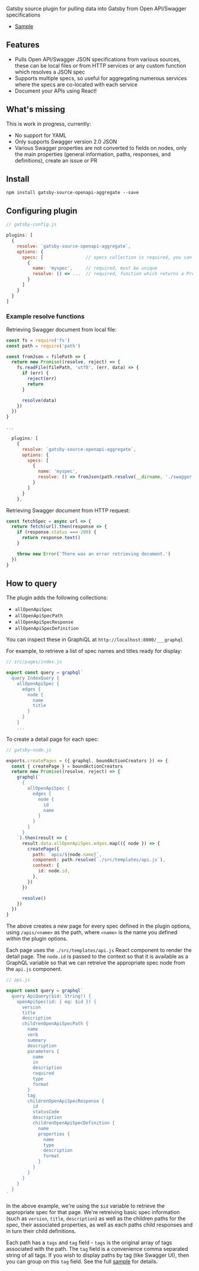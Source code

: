 Gatsby source plugin for pulling data into Gatsby from Open API/Swagger specifications

- [Sample](/sample)

## Features

- Pulls Open API/Swagger JSON specifications from various sources, these can be local files or from HTTP services or any custom function which resolves a JSON spec
- Supports multiple specs, so useful for aggregating numerous services where the specs are co-located with each service
- Document your APIs using React!

## What's missing

This is work in progress, currently:

- No support for YAML
- Only supports Swagger version 2.0 JSON
- Various Swagger properties are not converted to fields on nodes, only the main properties (general information, paths, responses, and definitions), create an issue or PR

## Install

`npm install gatsby-source-openapi-aggregate --save`

## Configuring plugin

```javascript
// gatsby-config.js

plugins: [
  {
    resolve: `gatsby-source-openapi-aggregate`,
    options: {
      specs: [                // specs collection is required, you can define as many specs as you want
        {
          name: 'myspec',     // required, must be unique
          resolve: () => ...  // required, function which returns a Promise resolving Swagger JSON
        }
      ]
    }
  }
]
```

### Example resolve functions

Retrieving Swagger document from local file:

```javascript
const fs = require('fs')
const path = require('path')

const fromJson = filePath => {
  return new Promise((resolve, reject) => {
    fs.readFile(filePath, 'utf8', (err, data) => {
      if (err) {
        reject(err)
        return
      }

      resolve(data)
    })
  })
}

...

  plugins: [
    {
      resolve: `gatsby-source-openapi-aggregate`,
      options: {
        specs: [
          {
            name: 'myspec',
            resolve: () => fromJson(path.resolve(__dirname, './swagger.json'))
          }
        ]
      }
    },

```

Retrieving Swagger document from HTTP request:

```javascript
const fetchSpec = async url => {
  return fetch(url).then(response => {
    if (response.status === 200) {
      return response.text()
    }

    throw new Error('There was an error retrieving document.')
  })
}
```

## How to query

The plugin adds the following collections:

- `allOpenApiSpec`
- `allOpenApiSpecPath`
- `allOpenApiSpecResponse`
- `allOpenApiSpecDefinition`

You can inspect these in GraphiQL at `http://localhost:8000/___graphql`

For example, to retrieve a list of spec names and titles ready for display:

```javascript
// src/pages/index.js

export const query = graphql`
  query IndexQuery {
    allOpenApiSpec {
      edges {
        node {
          name
          title
        }
      }
    }
    ...
```

To create a detail page for each spec:

```javascript
// gatsby-node.js

exports.createPages = ({ graphql, boundActionCreators }) => {
  const { createPage } = boundActionCreators
  return new Promise((resolve, reject) => {
    graphql(`
      {
        allOpenApiSpec {
          edges {
            node {
              id
              name
            }
          }
        }
      }
    `).then(result => {
      result.data.allOpenApiSpec.edges.map(({ node }) => {
        createPage({
          path: `apis/${node.name}`,
          component: path.resolve(`./src/templates/api.js`),
          context: {
            id: node.id,
          },
        })
      })

      resolve()
    })
  })
}
```

The above creates a new page for every spec defined in the plugin options, using `/apis/<name>` as the path, where `<name>` is the name you defined within the plugin options.

Each page uses the `./src/templates/api.js` React component to render the detail page. The `node.id` is passed to the context so that it is available as a GraphQL variable so that we can retreive the appropriate spec node from the `api.js` component.

```javascript
// api.js

export const query = graphql`
  query ApiQuery($id: String!) {
    openApiSpec(id: { eq: $id }) {
      version
      title
      description
      childrenOpenApiSpecPath {
        name
        verb
        summary
        description
        parameters {
          name
          in
          description
          required
          type
          format
        }
        tag
        childrenOpenApiSpecResponse {
          id
          statusCode
          description
          childrenOpenApiSpecDefinition {
            name
            properties {
              name
              type
              description
              format
            }
          }
        }
      }
    }
  }
`
```

In the above example, we're using the `$id` variable to retrieve the appropriate spec for that page. We're retreiving basic spec information (such as `version`, `title`, `description`) as well as the children paths for the spec, their associated properties, as well as each paths child responses and in turn their child definitions.

Each path has a `tags` and `tag` field - `tags` is the original array of tags associated with the path. The `tag` field is a convenience comma separated string of all tags. If you wish to display paths by tag (like Swagger UI), then you can group on this `tag` field. See the full [sample](/sample) for details.

